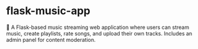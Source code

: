 # flask-music-app
🎵 A Flask-based music streaming web application where users can stream music, create playlists, rate songs, and upload their own tracks. Includes an admin panel for content moderation.
